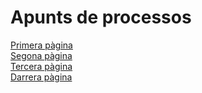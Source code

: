 # Apunts de processos
[Primera pàgina](Introduccio.md)  
[Segona pàgina](Objectius.md)  
[Tercera pàgina](Components.md)  
[Darrera pàgina](Conclussio.md)